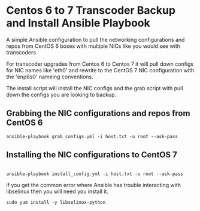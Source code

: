 # Centos 6 to 7 Transcoder Backup and Install Ansible Playbook

A simple Ansible configuration to pull the networking configurations and repos from CentOS 6 boxes with multiple NICs like you would see with transcoders 

For transcoder upgrades from Centos 6 to Centos 7 it will pull down configs for NIC names like 'eth0' and rewrite to the CentOS 7 NIC configuration with the 'enp6s0' nameing conventions.

The install script will install the NIC configs and the grab script with pull down the configs you are looking to backup.

## Grabbing the NIC configurations and repos from CentOS 6

```
ansible-playbook grab_configs.yml -i host.txt -u root --ask-pass
```


## Installing the NIC configurations to CentOS 7

```

ansible-playbook install_config.yml -i host.txt -u root --ask-pass
```


if you get the common error where Ansible has trouble interacting with libselinux then you will need you install it.

```
sudo yum install -y libselinux-python
```

